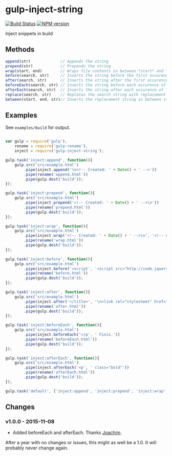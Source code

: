 # gulp-inject-string

[![Build Status](https://travis-ci.org/Schmicko/gulp-inject-string.svg?branch=master)](https://travis-ci.org/Schmicko/gulp-inject-string)
[![NPM version](https://badge.fury.io/js/gulp-inject-string.svg)](http://badge.fury.io/js/gulp-inject-string)

Inject snippets in build

## Methods

```js
append(str)             // Appends the string
prepend(str)            // Prepends the string
wrap(start, end)        // Wraps file contents in between *start* and *end*
before(search, str)     // Inserts the string before the first occurence of *search*
after(search, str)      // Inserts the string after the first occurence of *search*
beforeEach(search, str) // Inserts the string before each occurence of *search*
afterEach(search, str)  // Inserts the string after each occurence of *search*
replace(search, str)    // Replaces the search string with replacement string
between(start, end, str)// Inserts the replacement string in between start and end
```

## Examples

See `examples/build` for output.

```js

var gulp = require('gulp'),
    rename = require('gulp-rename'),
    inject = require('gulp-inject-string');

gulp.task('inject:append', function(){
    gulp.src('src/example.html')
        .pipe(inject.append('\n<!-- Created: ' + Date() + ' -->'))
        .pipe(rename('append.html'))
        .pipe(gulp.dest('build'));
});

gulp.task('inject:prepend', function(){
    gulp.src('src/example.html')
        .pipe(inject.prepend('<!-- Created: ' + Date() + ' -->\n'))
        .pipe(rename('prepend.html'))
        .pipe(gulp.dest('build'));
});

gulp.task('inject:wrap', function(){
    gulp.src('src/example.html')
        .pipe(inject.wrap('<!-- Created: ' + Date() + ' -->\n', '<!-- Author: Mike Hazell -->'))
        .pipe(rename('wrap.html'))
        .pipe(gulp.dest('build'));
});

gulp.task('inject:before', function(){
    gulp.src('src/example.html')
        .pipe(inject.before('<script', '<script src="http://code.jquery.com/jquery-2.1.1.min.js"></script>\n'))
        .pipe(rename('before.html'))
        .pipe(gulp.dest('build'));
});

gulp.task('inject:after', function(){
    gulp.src('src/example.html')
        .pipe(inject.after('</title>', '\n<link rel="stylesheet" href="test.css">\n'))
        .pipe(rename('after.html'))
        .pipe(gulp.dest('build'));
});

gulp.task('inject:beforeEach', function(){
    gulp.src('src/example.html')
        .pipe(inject.beforeEach('</p', ' Finis.'))
        .pipe(rename('beforeEach.html'))
        .pipe(gulp.dest('build'));
});

gulp.task('inject:afterEach', function(){
    gulp.src('src/example.html')
        .pipe(inject.afterEach('<p', ' class="bold"'))
        .pipe(rename('afterEach.html'))
        .pipe(gulp.dest('build'));
});

gulp.task('default', ['inject:append', 'inject:prepend', 'inject:wrap', 'inject:before', 'inject:after']);

```


## Changes

### v1.0.0 - 2015-11-08

- Added beforeEach and afterEach. Thanks [Joachim](https://github.com/jbjorge).

After a year with no changes or issues, this might as well be a 1.0. It will probably never change again.
